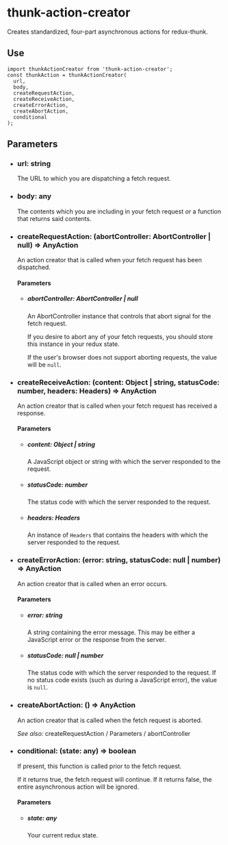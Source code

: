 # thunk-action-creator
Creates standardized, four-part asynchronous actions for redux-thunk.

## Use
```JS
import thunkActionCreator from 'thunk-action-creator';
const thunkAction = thunkActionCreator(
  url,
  body,
  createRequestAction,
  createReceiveAction,
  createErrorAction,
  createAbortAction,
  conditional
);
```

## Parameters

* ### url: string
  The URL to which you are dispatching a fetch request.

* ### body: any
  The contents which you are including in your fetch request _or_ a function that returns said contents.

* ### createRequestAction: (abortController: AbortController | null) => AnyAction
  An action creator that is called when your fetch request has been dispatched.
  #### Parameters
  * ##### abortController: AbortController | null
    An AbortController instance that controls that abort signal for the fetch request.

    If you desire to abort any of your fetch requests, you should store this instance in your redux state.

    If the user's browser does not support aborting requests, the value will be `null`.

* ### createReceiveAction: (content: Object | string, statusCode: number, headers: Headers) => AnyAction
  An action creator that is called when your fetch request has received a response.
  #### Parameters
  * ##### content: Object | string
    A JavaScript object or string with which the server responded to the request.
  * ##### statusCode: number
    The status code with which the server responded to the request.
  * ##### headers: Headers
    An instance of `Headers` that contains the headers with which the server responded to the request.

* ### createErrorAction: (error: string, statusCode: null | number) => AnyAction
  An action creator that is called when an error occurs.
  #### Parameters
  * ##### error: string
    A string containing the error message. This may be either a JavaScript error or the response from the server.
  * ##### statusCode: null | number
    The status code with which the server responded to the request. If no status code exists (such as during a JavaScript error), the value is `null`.

* ### createAbortAction: () => AnyAction
  An action creator that is called when the fetch request is aborted.

  _See also:_ createRequestAction / Parameters / abortController

* ### conditional: (state: any) => boolean
  If present, this function is called prior to the fetch request.

  If it returns true, the fetch request will continue. If it returns false, the entire asynchronous action will be ignored.
  #### Parameters
  * ##### state: any
    Your current redux state.
